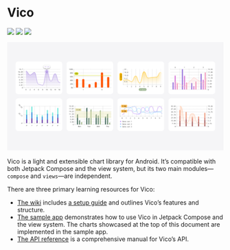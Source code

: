 # Vico

![](https://img.shields.io/maven-central/v/com.patrykandpatrick.vico/core)
![](https://img.shields.io/github/actions/workflow/status/patrykandpatrick/vico/build_debug_apk.yml?branch=master)
![](https://www.codefactor.io/repository/github/patrykandpatrick/vico/badge)

![](cover.png)

Vico is a light and extensible chart library for Android. It’s compatible with both Jetpack Compose and the view system,
but its two main modules—`compose` and `views`—are independent.

There are three primary learning resources for Vico:

- [The wiki](https://patrykandpatrick.com/vico/wiki) includes
  [a setup guide](https://patrykandpatrick.com/vico/wiki/getting-started) and outlines Vico’s features and structure.
- [The sample app](https://github.com/patrykandpatrick/vico/tree/master/sample) demonstrates how to use Vico in Jetpack
  Compose and the view system. The charts showcased at the top of this document are implemented in the sample app.
- [The API reference](https://patrykandpatrick.com/vico/api) is a comprehensive manual for Vico’s API.
